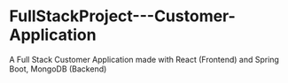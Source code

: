 # FullStackProject---Customer-Application
A Full Stack Customer Application made with React (Frontend) and Spring Boot, MongoDB (Backend)
